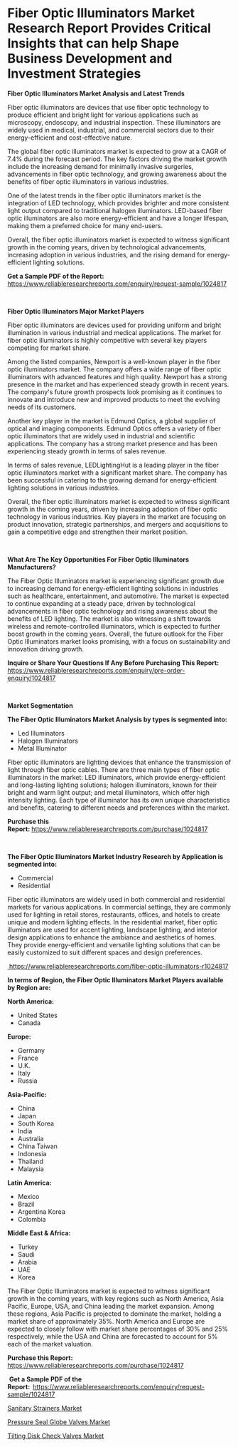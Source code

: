 <p><h1>Fiber Optic Illuminators Market Research Report Provides Critical Insights that can help Shape Business Development and Investment Strategies</h1></p><p><strong>Fiber Optic Illuminators Market Analysis and Latest Trends</strong></p>
<p><p>Fiber optic illuminators are devices that use fiber optic technology to produce efficient and bright light for various applications such as microscopy, endoscopy, and industrial inspection. These illuminators are widely used in medical, industrial, and commercial sectors due to their energy-efficient and cost-effective nature.</p><p>The global fiber optic illuminators market is expected to grow at a CAGR of 7.4% during the forecast period. The key factors driving the market growth include the increasing demand for minimally invasive surgeries, advancements in fiber optic technology, and growing awareness about the benefits of fiber optic illuminators in various industries.</p><p>One of the latest trends in the fiber optic illuminators market is the integration of LED technology, which provides brighter and more consistent light output compared to traditional halogen illuminators. LED-based fiber optic illuminators are also more energy-efficient and have a longer lifespan, making them a preferred choice for many end-users.</p><p>Overall, the fiber optic illuminators market is expected to witness significant growth in the coming years, driven by technological advancements, increasing adoption in various industries, and the rising demand for energy-efficient lighting solutions.</p></p>
<p><strong>Get a Sample PDF of the Report:&nbsp;</strong> <a href="https://www.reliableresearchreports.com/enquiry/request-sample/1024817">https://www.reliableresearchreports.com/enquiry/request-sample/1024817</a></p>
<p>&nbsp;</p>
<p><strong>Fiber Optic Illuminators Major Market Players</strong></p>
<p><p>Fiber optic illuminators are devices used for providing uniform and bright illumination in various industrial and medical applications. The market for fiber optic illuminators is highly competitive with several key players competing for market share.</p><p>Among the listed companies, Newport is a well-known player in the fiber optic illuminators market. The company offers a wide range of fiber optic illuminators with advanced features and high quality. Newport has a strong presence in the market and has experienced steady growth in recent years. The company's future growth prospects look promising as it continues to innovate and introduce new and improved products to meet the evolving needs of its customers.</p><p>Another key player in the market is Edmund Optics, a global supplier of optical and imaging components. Edmund Optics offers a variety of fiber optic illuminators that are widely used in industrial and scientific applications. The company has a strong market presence and has been experiencing steady growth in terms of sales revenue.</p><p>In terms of sales revenue, LEDLightingHut is a leading player in the fiber optic illuminators market with a significant market share. The company has been successful in catering to the growing demand for energy-efficient lighting solutions in various industries.</p><p>Overall, the fiber optic illuminators market is expected to witness significant growth in the coming years, driven by increasing adoption of fiber optic technology in various industries. Key players in the market are focusing on product innovation, strategic partnerships, and mergers and acquisitions to gain a competitive edge and strengthen their market position.</p></p>
<p>&nbsp;</p>
<p><strong>What Are The Key Opportunities For Fiber Optic Illuminators Manufacturers?</strong></p>
<p><p>The Fiber Optic Illuminators market is experiencing significant growth due to increasing demand for energy-efficient lighting solutions in industries such as healthcare, entertainment, and automotive. The market is expected to continue expanding at a steady pace, driven by technological advancements in fiber optic technology and rising awareness about the benefits of LED lighting. The market is also witnessing a shift towards wireless and remote-controlled illuminators, which is expected to further boost growth in the coming years. Overall, the future outlook for the Fiber Optic Illuminators market looks promising, with a focus on sustainability and innovation driving growth.</p></p>
<p><strong>Inquire or Share Your Questions If Any Before Purchasing This Report:</strong> <a href="https://www.reliableresearchreports.com/enquiry/pre-order-enquiry/1024817">https://www.reliableresearchreports.com/enquiry/pre-order-enquiry/1024817</a></p>
<p>&nbsp;</p>
<p><strong>Market Segmentation</strong></p>
<p><strong>The Fiber Optic Illuminators Market Analysis by types is segmented into:</strong></p>
<p><ul><li>Led Illuminators</li><li>Halogen Illuminators</li><li>Metal Illuminator</li></ul></p>
<p><p>Fiber optic illuminators are lighting devices that enhance the transmission of light through fiber optic cables. There are three main types of fiber optic illuminators in the market: LED illuminators, which provide energy-efficient and long-lasting lighting solutions; halogen illuminators, known for their bright and warm light output; and metal illuminators, which offer high intensity lighting. Each type of illuminator has its own unique characteristics and benefits, catering to different needs and preferences within the market.</p></p>
<p><strong>Purchase this Report:&nbsp;</strong><a href="https://www.reliableresearchreports.com/purchase/1024817">https://www.reliableresearchreports.com/purchase/1024817</a></p>
<p>&nbsp;</p>
<p><strong>The Fiber Optic Illuminators Market Industry Research by Application is segmented into:</strong></p>
<p><ul><li>Commercial</li><li>Residential</li></ul></p>
<p><p>Fiber optic illuminators are widely used in both commercial and residential markets for various applications. In commercial settings, they are commonly used for lighting in retail stores, restaurants, offices, and hotels to create unique and modern lighting effects. In the residential market, fiber optic illuminators are used for accent lighting, landscape lighting, and interior design applications to enhance the ambiance and aesthetics of homes. They provide energy-efficient and versatile lighting solutions that can be easily customized to suit different spaces and design preferences.</p></p>
<p><a href="https://www.reliableresearchreports.com/fiber-optic-illuminators-r1024817">&nbsp;https://www.reliableresearchreports.com/fiber-optic-illuminators-r1024817</a></p>
<p><strong>In terms of Region, the Fiber Optic Illuminators Market Players available by Region are:</strong></p>
<p>
    <p> <strong> North America: </strong>
        <ul>
            <li>United States</li>
            <li>Canada</li>
        </ul>
        </p> 
    <p> <strong> Europe: </strong>
        <ul>
            <li>Germany</li>
            <li>France</li>
            <li>U.K.</li>
            <li>Italy</li>
            <li>Russia</li>
        </ul>
        </p> 
    <p> <strong> Asia-Pacific: </strong>
        <ul>
            <li>China</li>
            <li>Japan</li>
            <li>South Korea</li>
            <li>India</li>
            <li>Australia</li>
            <li>China Taiwan</li>
            <li>Indonesia</li>
            <li>Thailand</li>
            <li>Malaysia</li>
        </ul>
        </p> 
    <p> <strong> Latin America: </strong>
        <ul>
            <li>Mexico</li>
            <li>Brazil</li>
            <li>Argentina Korea</li>
            <li>Colombia</li>
        </ul>
        </p> 
    <p> <strong> Middle East & Africa: </strong>
        <ul>
            <li>Turkey</li>
            <li>Saudi</li>
            <li>Arabia</li>
            <li>UAE</li>
            <li>Korea</li>
        </ul>
    </p>
    </p>
<p><p>The Fiber Optic Illuminators market is expected to witness significant growth in the coming years, with key regions such as North America, Asia Pacific, Europe, USA, and China leading the market expansion. Among these regions, Asia Pacific is projected to dominate the market, holding a market share of approximately 35%. North America and Europe are expected to closely follow with market share percentages of 30% and 25% respectively, while the USA and China are forecasted to account for 5% each of the market valuation.</p></p>
<p><strong>Purchase this Report: </strong><a href="https://www.reliableresearchreports.com/purchase/1024817">https://www.reliableresearchreports.com/purchase/1024817</a></p>
<p>&nbsp;<strong>Get a Sample PDF of the Report:&nbsp;&nbsp;</strong><a href="https://www.reliableresearchreports.com/enquiry/request-sample/1024817">https://www.reliableresearchreports.com/enquiry/request-sample/1024817</a></p>
<p><strong></strong></p>
<p><p><a href="https://www.linkedin.com/pulse/sanitary-strainers-market-analysis-sze-forecasted-period-from-ud8hc?trackingId=MpCPSOKsGwh18Q8O4jTwlw%3D%3D">Sanitary Strainers Market</a></p><p><a href="https://www.linkedin.com/pulse/pressure-seal-globe-valves-market-exploring-share-trends-u7kke">Pressure Seal Globe Valves Market</a></p><p><a href="https://www.linkedin.com/pulse/analyzing-tilting-disk-check-valves-market-global-industry-yydte">Tilting Disk Check Valves Market</a></p></p>